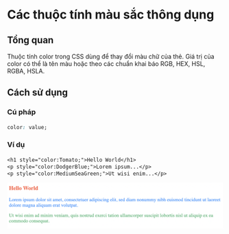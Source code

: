 # Các thuộc tính màu sắc thông dụng

## Tổng quan

Thuộc tính color trong CSS dùng để thay đổi màu chữ của thẻ. Giá trị của color có thể là tên màu hoặc theo các chuẩn khai báo RGB, HEX, HSL, RGBA, HSLA.

## Cách sử dụng&#x20;

### Cú pháp

```css
color: value;
```

### Ví dụ

```markup
<h1 style="color:Tomato;">Hello World</h1>
<p style="color:DodgerBlue;">Lorem ipsum...</p>
<p style="color:MediumSeaGreen;">Ut wisi enim...</p>
```

![](<../.gitbook/assets/image (34).png>)

##
